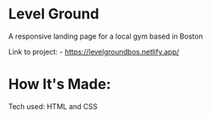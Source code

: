 # Level Ground
A responsive landing page for a local gym based in Boston

Link to project: - https://levelgroundbos.netlify.app/

# How It's Made:
Tech used: HTML and CSS